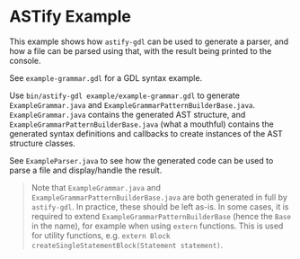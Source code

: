 
# ASTify Example

This example shows how `astify-gdl` can be used to generate a parser, and how a file can be parsed using that, with the result being printed to the console.

See `example-grammar.gdl` for a GDL syntax example.

Use `bin/astify-gdl example/example-grammar.gdl` to generate `ExampleGrammar.java` and `ExampleGrammarPatternBuilderBase.java`. `ExampleGrammar.java` contains the generated AST structure, and `ExampleGrammarPatternBuilderBase.java` (what a mouthful) contains the generated syntax definitions and callbacks to create instances of the AST structure classes.

See `ExampleParser.java` to see how the generated code can be used to parse a file and display/handle the result.

> Note that `ExampleGrammar.java` and `ExampleGrammarPatternBuilderBase.java` are both generated in full by `astify-gdl`. In practice, these should be left as-is. In some cases, it is required to extend `ExampleGrammarPatternBuilderBase` (hence the `Base` in the name), for example when using `extern` functions. This is used for utility functions, e.g. `extern Block createSingleStatementBlock(Statement statement)`.
